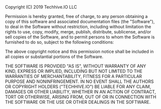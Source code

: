 Copyright (C) 2019 Techhive.IO LLC

Permission is hereby granted, free of charge, to any person obtaining a copy of this software
and associated documentation files (the "Software"), to deal in the Software without restriction,
including without limitation the rights to use, copy, modify, merge, publish, distribute, sublicense,
and/or sell copies of the Software, and to permit persons to whom the Software is furnished to do so,
subject to the following conditions:

The above copyright notice and this permission notice shall be included in all copies or substantial portions of the Software.

THE SOFTWARE IS PROVIDED "AS IS", WITHOUT WARRANTY OF ANY KIND, EXPRESS OR IMPLIED, INCLUDING BUT NOT LIMITED
TO THE WARRANTIES OF MERCHANTABILITY, FITNESS FOR A PARTICULAR PURPOSE AND NONINFRINGEMENT. IN NO EVENT SHALL
THE AUTHORS OR COPYRIGHT HOLDERS ("TECHHIVE.IO") BE LIABLE FOR ANY CLAIM, DAMAGES OR OTHER LIABILITY,
WHETHER IN AN ACTION OF CONTRACT, TORT OR OTHERWISE, ARISING FROM, OUT OF OR IN CONNECTION WITH THE SOFTWARE
OR THE USE OR OTHER DEALINGS IN THE SOFTWARE.
